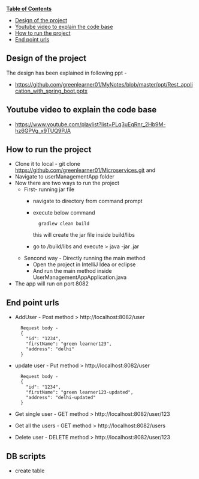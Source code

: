 **[Table of Contents](http://tableofcontent.eu)**
<!-- Table of contents generated generated by http://tableofcontent.eu -->
- [Design of the project](#design-of-the-project)
- [Youtube video to explain the code base](#youtube-video-to-explain-the-code-base)
- [How to run the project](#how-to-run-the-project)
- [End point urls](#end-point-urls)


## Design of the project
The design has been explained in following ppt -
* https://github.com/greenlearner01/MyNotes/blob/master/ppt/Rest_application_with_spring_boot.pptx

## Youtube video to explain the code base

* https://www.youtube.com/playlist?list=PLq3uEqRnr_2Hb9M-hz6GPVg_x9TUQ9PJA

## How to run the project
* Clone it to local - git clone https://github.com/greenlearner01/Microservices.git and
* Navigate to userManagementApp folder
* Now there are two ways to run the project
  * First- running jar file
    * navigate to <userManagementApp> directory from command prompt
    * execute below command
    
            gradlew clean build 
            
       this will create the jar file inside build/libs
    * go to /build/libs and execute > java -jar <firstName of the jar> <firstName-of-application>.jar
  * Sencond way - Directly running the main method
    * Open the project in IntelliJ Idea or eclipse
    * And run the main method inside UserManagementAppApplication.java
* The app will run on port 8082

## End point urls

* AddUser - Post method > http://localhost:8082/user
        
        Request body - 
        {
          "id": "1234",
          "firstName": "green learner123",
          "address": "delhi"
        }
        
* update user - Put method > http://localhost:8082/user
        
        Request body - 
        {
          "id": "1234",
          "firstName": "green learner123-updated",
          "address": "delhi-updated"
        }
        
* Get single user - GET method > http://localhost:8082/user/123
* Get all the users - GET method > http://localhost:8082/users
* Delete user - DELETE method >  http://localhost:8082/user/123

## DB scripts
* create table 
